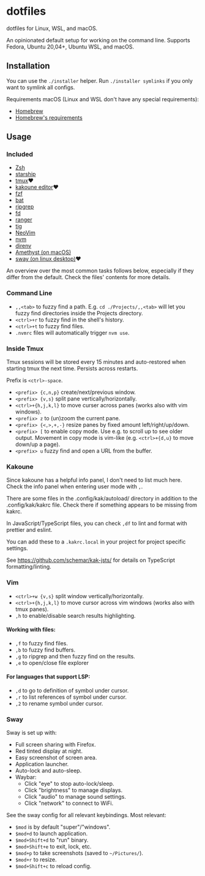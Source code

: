 # dotfiles

dotfiles for Linux, WSL, and macOS.

An opinionated default setup for working on the command line.
Supports Fedora, Ubuntu 20,04+, Ubuntu WSL, and macOS.

## Installation

You can use the `./installer` helper.
Run `./installer symlinks` if you only want to symlink all configs.

Requirements macOS (Linux and WSL don't have any special requirements):
* [Homebrew](https://docs.brew.sh/Installation)
* [Homebrew's requirements](https://docs.brew.sh/Installation)

## Usage

### Included

* [Zsh](https://www.zsh.org/)
* [starship](https://github.com/starship/starship)
* [tmux](https://github.com/tmux/tmux)❤️
* [kakoune editor](https://github.com/mawww/kakoune)❤️
* [fzf](https://github.com/junegunn/fzf)
* [bat](https://github.com/sharkdp/bat)
* [ripgrep](https://github.com/BurntSushi/ripgrep)
* [fd](https://github.com/sharkdp/fd)
* [ranger](https://github.com/ranger/ranger)
* [tig](https://github.com/jonas/tig)
* [NeoVim](https://github.com/neovim/neovim)
* [nvm](https://github.com/nvm-sh/nvm)
* [direnv](https://github.com/direnv/direnv)
* [Amethyst (on macOS)](https://github.com/ianyh/Amethyst)
* [sway (on linux desktop)](https://github.com/swaywm/sway)❤️

An overview over the most common tasks follows below, especially if they differ from the default. Check the files' contents for more details.

### Command Line

* `,,<tab>` to fuzzy find a path. E.g. `cd ./Projects/,,<tab>` will let you fuzzy find directories inside the Projects directory.
* `<ctrl>+r` to fuzzy find in the shell's history.
* `<ctrl>+t` to fuzzy find files.
* `.nvmrc` files will automatically trigger `nvm use`.

### Inside Tmux

Tmux sessions will be stored every 15 minutes and auto-restored when starting tmux the next time.
Persists across restarts.

Prefix is `<ctrl>-space`.

* `<prefix> {c,n,p}` create/next/previous window.
* `<prefix> {v,s}` split pane vertically/horizontally.
* `<ctrl>+{h,j,k,l}` to move curser across panes (works also with vim windows).
* `<prefix> z` to (un)zoom the current pane.
* `<prefix> {<,>,+,-}` resize panes by fixed amount left/right/up/down.
* `<prefix> [` to enable copy mode. Use e.g. to scroll up to see older output. Movement in copy mode is vim-like (e.g. `<ctrl>+{d,u}` to move down/up a page).
* `<prefix> u` fuzzy find and open a URL from the buffer.

### Kakoune

Since kakoune has a helpful info panel, I don't need to list much here.
Check the info panel when entering user mode with `,`.

There are some files in the .config/kak/autoload/ directory in addition to the .config/kak/kakrc file.
Check there if something appears to be missing from kakrc.

In JavaScript/TypeScript files, you can check `,df` to lint and format with prettier and eslint.

You can add these to a `.kakrc.local` in your project for project specific settings.

See https://github.com/schemar/kak-jsts/ for details on TypeScript formatting/linting.

### Vim

* `<ctrl>+w {v,s}` split window vertically/horizontally.
* `<ctrl>+{h,j,k,l}` to move cursor across vim windows (works also with tmux panes).
* `,h` to enable/disable search results highlighting.

#### Working with files:

* `,f` to fuzzy find files.
* `,b` to fuzzy find buffers.
* `,g` to ripgrep and then fuzzy find on the results.
* `,e` to open/close file explorer

#### For languages that support LSP:

* `,d` to go to definition of symbol under cursor.
* `,r` to list references of symbol under cursor.
* `,2` to rename symbol under cursor.

### Sway

Sway is set up with:

* Full screen sharing with Firefox.
* Red tinted display at night.
* Easy screenshot of screen area.
* Application launcher.
* Auto-lock and auto-sleep.
* Waybar:
  * Click "eye" to stop auto-lock/sleep.
  * Click "brightness" to manage displays.
  * Click "audio" to manage sound settings.
  * Click "network" to connect to WiFi.

See the sway config for all relevant keybindings. Most relevant:

* `$mod` is by default "super"/"windows".
* `$mod+d` to launch application.
* `$mod+Shift+d` to "run" binary.
* `$mod+Shift+e` to exit, lock, etc.
* `$mod+p` to take screenshots (saved to `~/Pictures/`).
* `$mod+r` to resize.
* `$mod+Shift+c` to reload config.
